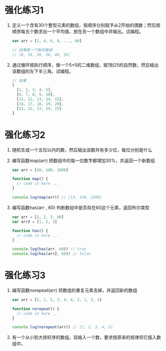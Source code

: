 # 强化练习1

1. 定义一个含有30个整型元素的数组，按顺序分别赋予从2开始的偶数；然后按顺序每五个数求出一个平均值，放在另一个数组中并输出。试编程。

   ```javascript
   var arr = [2, 4, 6, 8, ..., 60]
   
   // 结果是一个新的数组
   // [6, 16, 26, 36, 46, 56]
   ```

2. 通过循环按执行顺序，做一个5×5的二维数组，赋1到25的自然数，然后输出该数组的左下半三角。试编程。

   ```javascript
   // 结果
   [
     [1, 2, 3, 4, 5],
     [6, 7, 8, 9, 10],
     [11, 12, 13, 14, 15],
     [16, 17, 18, 19, 20],
     [21, 22, 23, 24, 25]
   ]
   ```

   
# 强化练习2

1. 随机生成一个五位以内的数，然后输出该数共有多少位，每位分别是什么

2. 编写函数map(arr) 把数组中的每一位数字都增加30%，并返回一个新数组

   ```javascript
   var arr = [10, 100, 1000]
   
   function map() {
     // code in here ...
   }
   
   console.log(map(arr)) // [13, 130, 1300]
   ```

3. 编写函数has(arr , 60) 判断数组中是否存在60这个元素，返回布尔类型

   ```javascript
   var arr = [1, 2, 3, 60]
   var arr2 = [1, 2, 3]
   
   function has() {
     // code in here ...
   }
   
   console.log(has(arr, 60)) // true
   console.log(has(arr2, 60)) // false
   ```

# 强化练习3

1. 编写函数norepeat(arr) 将数组的重复元素去掉，并返回新的数组

   ```javascript
   var arr = [1, 1, 2, 3, 4, 4, 2, 1, 3, 5]
   
   function norepeat() {
     // code in here ...
   }
   
   console.log(norepeat(arr)) // [1, 2, 3, 4, 5]
   ```

2. 有一个从小到大排好序的数组。现输入一个数，要求按原来的规律将它插入数组中。